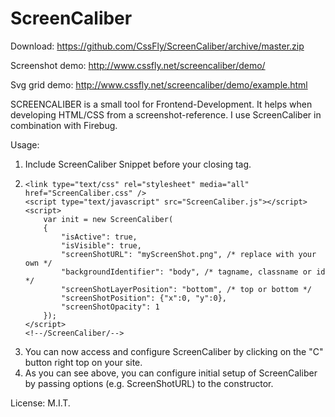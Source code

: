 # ScreenCaliber
Download: https://github.com/CssFly/ScreenCaliber/archive/master.zip

Screenshot demo: http://www.cssfly.net/screencaliber/demo/

Svg grid demo: http://www.cssfly.net/screencaliber/demo/example.html

SCREENCALIBER is a small tool for Frontend-Development.
It helps when developing HTML/CSS from a screenshot-reference.
I use ScreenCaliber in combination with Firebug.

Usage:
1. Include ScreenCaliber Snippet before your closing </body> tag.
2. 	<!--ScreenCaliber/-->
		<link type="text/css" rel="stylesheet" media="all" href="ScreenCaliber.css" />
		<script type="text/javascript" src="ScreenCaliber.js"></script>
		<script>
			var init = new ScreenCaliber(
			{
				"isActive": true,
				"isVisible": true,
				"screenShotURL": "myScreenShot.png", /* replace with your own */
				"backgroundIdentifier": "body", /* tagname, classname or id */
				"screenShotLayerPosition": "bottom", /* top or bottom */
				"screenShotPosition": {"x":0, "y":0},
				"screenShotOpacity": 1
			});
		</script>
		<!--/ScreenCaliber/-->

2. You can now access and configure ScreenCaliber by clicking on the "C" button right top on your site.
3. As you can see above, you can configure initial setup of ScreenCaliber by passing options (e.g. ScreenShotURL) to the constructor.

License: M.I.T.

